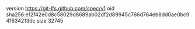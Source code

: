 version https://git-lfs.github.com/spec/v1
oid sha256:e12f42e0d8c58029d8689ab02df2d89945c766d764eb8dd0ae0bc941634213dc
size 32745
